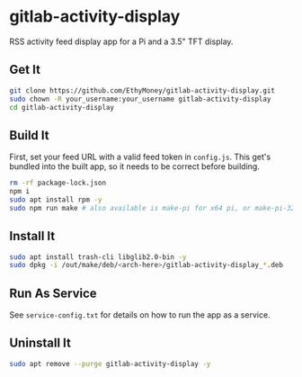 # gitlab-activity-display

RSS activity feed display app for a Pi and a 3.5" TFT display.

## Get It

```bash
git clone https://github.com/EthyMoney/gitlab-activity-display.git
sudo chown -R your_username:your_username gitlab-activity-display
cd gitlab-activity-display
```

## Build It

First, set your feed URL with a valid feed token in `config.js`. This get's bundled into the built app, so it needs to be correct before building.

```bash
rm -rf package-lock.json
npm i
sudo apt install rpm -y
sudo npm run make # also available is make-pi for x64 pi, or make-pi-32 for 32-bit pi
```

## Install It

```bash
sudo apt install trash-cli libglib2.0-bin -y
sudo dpkg -i /out/make/deb/<arch-here>/gitlab-activity-display_*.deb
```

## Run As Service

See `service-config.txt` for details on how to run the app as a service.

## Uninstall It

```bash
sudo apt remove --purge gitlab-activity-display -y
```
